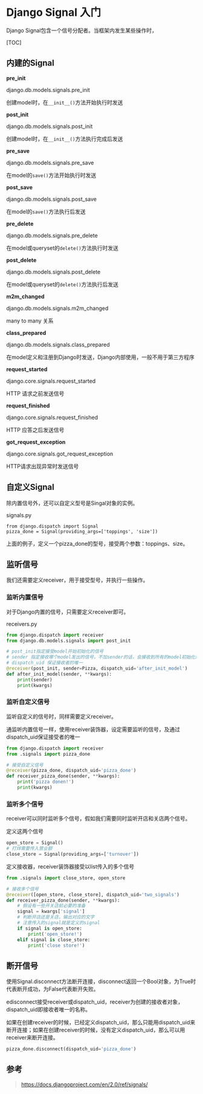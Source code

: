 # Django Signal 入门

Django Signal包含一个信号分配者。当框架内发生某些操作时，

[TOC]

## 内建的Signal

**pre_init**

django.db.models.signals.pre_init

创建model时，在`__init__()`方法开始执行时发送

**post_init**

django.db.models.signals.post_init

创建model时，在`__init__()`方法执行完成后发送

**pre_save**

django.db.models.signals.pre_save

在model的`save()`方法开始执行时发送

**post_save**

django.db.models.signals.post_save

在model的`save()`方法执行后发送

**pre_delete**

django.db.models.signals.pre_delete

在model或queryset的`delete()`方法执行时发送

**post_delete**

django.db.models.signals.post_delete

在model或queryset的`delete()`方法执行后发送

**m2m_changed**

django.db.models.signals.m2m_changed

many to many 关系

**class_prepared**

django.db.models.signals.class_prepared

在model定义和注册到Django时发送，Django内部使用，一般不用于第三方程序

**request_started**

django.core.signals.request_started

HTTP 请求之前发送信号

**request_finished**

django.core.signals.request_finished

HTTP 应答之后发送信号

**got_request_exception**

django.core.signals.got_request_exception

HTTP请求出现异常时发送信号

## 自定义Signal

除内置信号外，还可以自定义型号是Singal对象的实例。

signals.py

```
from django.dispatch import Signal
pizza_done = Signal(providing_args=['toppings', 'size'])
```

上面的例子，定义一个pizza_done的型号，接受两个参数：toppings、size。

## 监听信号

我们还需要定义receiver，用于接受型号，并执行一些操作。

### 监听内置信号

对于Django内置的信号，只需要定义receiver即可。

receivers.py

```python
from django.dispatch import receiver
from django.db.models.signals import post_init

# post_init指定接受model开始初始化的信号
# sender 指定接收哪个model发出的信号，不加sender的话，会接收到所有的model初始化消息
# dispatch_uid 保证接收者的唯一
@receiver(post_init, sender=Pizza, dispatch_uid='after_init_model')
def after_init_model(sender, **kwargs):
    print(sender)
    print(kwargs)
```

### 监听自定义信号

监听自定义的信号时，同样需要定义receiver。

通监听内置信号一样，使用receiver装饰器，设定需要监听的信号，及通过dispatch_uid保证接受者的唯一

```python
from django.dispatch import receiver
from .signals import pizza_done

# 接受自定义信号
@receiver(pizza_done, dispatch_uid='pizza_done')
def receiver_pizza_done(sender, **kwargs):
    print('pizza donen!')
    print(kwargs)
```

### 监听多个信号

receiver可以同时监听多个信号，假如我们需要同时监听开店和关店两个信号。

定义这两个信号

```python
open_store = Signal()
# 打烊需要传入营业额
close_store = Signal(providing_args=['turnover'])
```

定义接收器，receiver装饰器接受以list传入的多个信号

```python
from .signals import close_store, open_store

# 接收多个信号
@receiver([open_store, close_store], dispatch_uid='two_signals')
def receiver_pizza_done(sender, **kwargs):
    # 假设有一些开关店前必要的准备
    signal = kwargs['signal']
    # 判断开店还是关店，输出对应的文字
    # 注意传入的signal就是定义的signal
    if signal is open_store:
        print('open_store!')
    elif signal is close_store:
        print('close store!')
```

## 断开信号

使用Signal.disconnect方法断开连接，disconnect返回一个Bool对象，为True时代表断开成功，为False代表断开失败。

edisconnect接受receiver或dispatch_uid，receiver为创建的接收者对象，dispatch_uid即接收者唯一的名称。

如果在创建receiver的时候，已经定义dispatch_uid，那么只能用dispatch_uid来断开连接；如果在创建receiver的时候，没有定义dispatch_uid，那么可以用receiver来断开连接。

```python
pizza_done.disconnect(dispatch_uid='pizza_done')
```

## 参考

> https://docs.djangoproject.com/en/2.0/ref/signals/